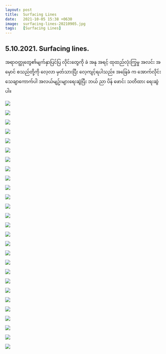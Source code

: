 ```yaml
---
layout: post
title:  Surfacing Lines
date:   2021-10-05 15:38 +0630
image:  surfacing-lines-20210905.jpg
tags:   [Surfacing Lines]
---
```

## 5.10.2021. Surfacing lines.
အရာဝတ္ထု​တွေ၏မျက်နှာပြင်ပြ လိုင်း​တွေကို ခဲ အနု အရင့် ထုထည်လုံးကြွမှု အလင်း အ​မှောင်  စသည်တို့ကို ​လေ့လာ မှတ်သားပြီး ​လေ့ကျင့်ရပါသည်။ အ​ခြေခံ က ​အောက်လိုင်း ​သေချာ​ကောက်ပါ အလယ်မျဥ်းများ​ရေးဆွဲပြီး ဘယ် ညာ ပိန် ​ဖောင်း သတိထား ​ရေးဆွဲပါ။

![]({{site.baseurl}}/img/surfacing-lines-20210905/01.jpg)

![]({{site.baseurl}}/img/surfacing-lines-20210905/02.jpg)

![]({{site.baseurl}}/img/surfacing-lines-20210905/03.jpg)

![]({{site.baseurl}}/img/surfacing-lines-20210905/04.jpg)

![]({{site.baseurl}}/img/surfacing-lines-20210905/05.jpg)

![]({{site.baseurl}}/img/surfacing-lines-20210905/06.jpg)

![]({{site.baseurl}}/img/surfacing-lines-20210905/07.jpg)

![]({{site.baseurl}}/img/surfacing-lines-20210905/08.jpg)

![]({{site.baseurl}}/img/surfacing-lines-20210905/09.jpg)

![]({{site.baseurl}}/img/surfacing-lines-20210905/10.jpg)

![]({{site.baseurl}}/img/surfacing-lines-20210905/11.jpg)

![]({{site.baseurl}}/img/surfacing-lines-20210905/12.jpg)

![]({{site.baseurl}}/img/surfacing-lines-20210905/13.jpg)

![]({{site.baseurl}}/img/surfacing-lines-20210905/14.jpg)

![]({{site.baseurl}}/img/surfacing-lines-20210905/15.jpg)

![]({{site.baseurl}}/img/surfacing-lines-20210905/16.jpg)

![]({{site.baseurl}}/img/surfacing-lines-20210905/17.jpg)

![]({{site.baseurl}}/img/surfacing-lines-20210905/18.jpg)

![]({{site.baseurl}}/img/surfacing-lines-20210905/19.jpg)

![]({{site.baseurl}}/img/surfacing-lines-20210905/20.jpg)

![]({{site.baseurl}}/img/surfacing-lines-20210905/21.jpg)

![]({{site.baseurl}}/img/surfacing-lines-20210905/22.jpg)

![]({{site.baseurl}}/img/surfacing-lines-20210905/23.jpg)

![]({{site.baseurl}}/img/surfacing-lines-20210905/24.jpg)

![]({{site.baseurl}}/img/surfacing-lines-20210905/25.jpg)

![]({{site.baseurl}}/img/surfacing-lines-20210905/26.jpg)

![]({{site.baseurl}}/img/surfacing-lines-20210905/27.jpg)
